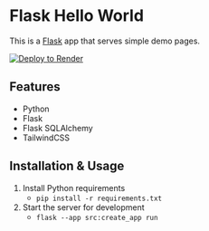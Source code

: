 # Flask Hello World
This is a [Flask](https://flask.palletsprojects.com/en/1.1.x/) app that serves simple demo pages.

[![Deploy to Render](https://render.com/images/deploy-to-render-button.svg)](https://render.com/deploy?repo=https://github.com/ervinteoh/flask-hello-world)

## Features

- Python
- Flask
- Flask SQLAlchemy
- TailwindCSS

## Installation & Usage

1. Install Python requirements
   - `pip install -r requirements.txt`
2. Start the server for development
   - `flask --app src:create_app run`
